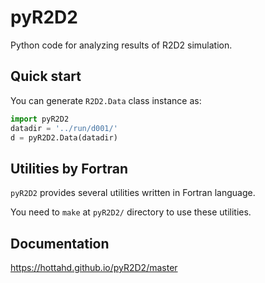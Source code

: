 # pyR2D2
Python code for analyzing results of R2D2 simulation.

## Quick start
You can generate `R2D2.Data` class instance as:

```python
import pyR2D2
datadir = '../run/d001/'
d = pyR2D2.Data(datadir)
```

## Utilities by Fortran

`pyR2D2` provides several utilities written in Fortran language.

You need to `make` at `pyR2D2/` directory to use these utilities.

## Documentation

https://hottahd.github.io/pyR2D2/master
